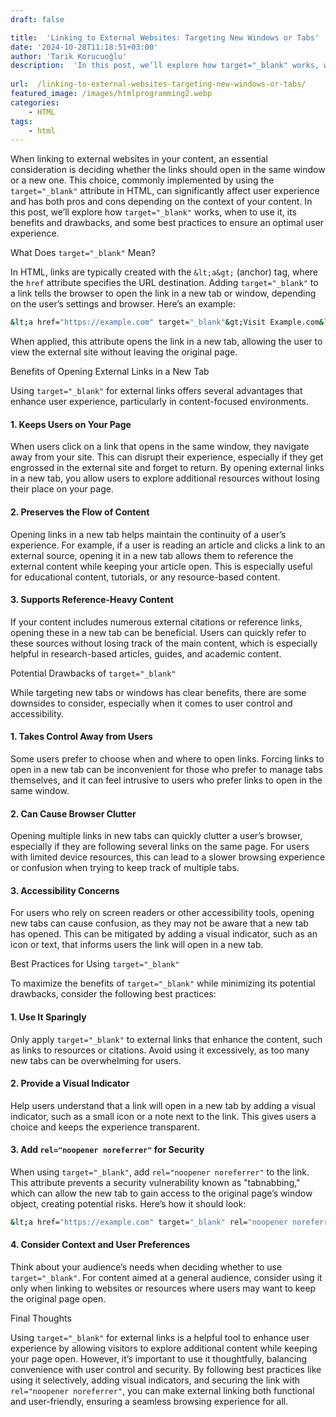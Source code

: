 ```yaml
---
draft: false

title:  'Linking to External Websites: Targeting New Windows or Tabs'
date: '2024-10-28T11:18:51+03:00'
author: 'Tarık Korucuoğlu'
description:  'In this post, we’ll explore how target="_blank" works, when to use it, its benefits and drawbacks, and some best practices to ensure an optimal user experience.' 
 
url:  /linking-to-external-websites-targeting-new-windows-or-tabs/
featured_image: /images/htmlprogramming2.webp
categories:
    - HTML
tags:
    - html
---
```



When linking to external websites in your content, an essential consideration is deciding whether the links should open in the same window or a new one. This choice, commonly implemented by using the `target="_blank"` attribute in HTML, can significantly affect user experience and has both pros and cons depending on the context of your content. In this post, we’ll explore how `target="_blank"` works, when to use it, its benefits and drawbacks, and some best practices to ensure an optimal user experience.





What Does `target="_blank"` Mean?



In HTML, links are typically created with the `&lt;a&gt;` (anchor) tag, where the `href` attribute specifies the URL destination. Adding `target="_blank"` to a link tells the browser to open the link in a new tab or window, depending on the user’s settings and browser. Here’s an example:


```bash
&lt;a href="https://example.com" target="_blank"&gt;Visit Example.com&lt;/a&gt;
```



When applied, this attribute opens the link in a new tab, allowing the user to view the external site without leaving the original page.





Benefits of Opening External Links in a New Tab



Using `target="_blank"` for external links offers several advantages that enhance user experience, particularly in content-focused environments.


#### 1. **Keeps Users on Your Page**



When users click on a link that opens in the same window, they navigate away from your site. This can disrupt their experience, especially if they get engrossed in the external site and forget to return. By opening external links in a new tab, you allow users to explore additional resources without losing their place on your page.


#### 2. **Preserves the Flow of Content**



Opening links in a new tab helps maintain the continuity of a user’s experience. For example, if a user is reading an article and clicks a link to an external source, opening it in a new tab allows them to reference the external content while keeping your article open. This is especially useful for educational content, tutorials, or any resource-based content.


#### 3. **Supports Reference-Heavy Content**



If your content includes numerous external citations or reference links, opening these in a new tab can be beneficial. Users can quickly refer to these sources without losing track of the main content, which is especially helpful in research-based articles, guides, and academic content.





Potential Drawbacks of `target="_blank"`



While targeting new tabs or windows has clear benefits, there are some downsides to consider, especially when it comes to user control and accessibility.


#### 1. **Takes Control Away from Users**



Some users prefer to choose when and where to open links. Forcing links to open in a new tab can be inconvenient for those who prefer to manage tabs themselves, and it can feel intrusive to users who prefer links to open in the same window.


#### 2. **Can Cause Browser Clutter**



Opening multiple links in new tabs can quickly clutter a user’s browser, especially if they are following several links on the same page. For users with limited device resources, this can lead to a slower browsing experience or confusion when trying to keep track of multiple tabs.


#### 3. **Accessibility Concerns**



For users who rely on screen readers or other accessibility tools, opening new tabs can cause confusion, as they may not be aware that a new tab has opened. This can be mitigated by adding a visual indicator, such as an icon or text, that informs users the link will open in a new tab.





Best Practices for Using `target="_blank"`



To maximize the benefits of `target="_blank"` while minimizing its potential drawbacks, consider the following best practices:


#### 1. **Use It Sparingly**



Only apply `target="_blank"` to external links that enhance the content, such as links to resources or citations. Avoid using it excessively, as too many new tabs can be overwhelming for users.


#### 2. **Provide a Visual Indicator**



Help users understand that a link will open in a new tab by adding a visual indicator, such as a small icon or a note next to the link. This gives users a choice and keeps the experience transparent.


#### 3. **Add `rel="noopener noreferrer"` for Security**



When using `target="_blank"`, add `rel="noopener noreferrer"` to the link. This attribute prevents a security vulnerability known as "tabnabbing," which can allow the new tab to gain access to the original page’s window object, creating potential risks. Here’s how it should look:


```bash
&lt;a href="https://example.com" target="_blank" rel="noopener noreferrer"&gt;Visit Example.com&lt;/a&gt;
```


#### 4. **Consider Context and User Preferences**



Think about your audience’s needs when deciding whether to use `target="_blank"`. For content aimed at a general audience, consider using it only when linking to websites or resources where users may want to keep the original page open.





Final Thoughts



Using `target="_blank"` for external links is a helpful tool to enhance user experience by allowing visitors to explore additional content while keeping your page open. However, it’s important to use it thoughtfully, balancing convenience with user control and security. By following best practices like using it selectively, adding visual indicators, and securing the link with `rel="noopener noreferrer"`, you can make external linking both functional and user-friendly, ensuring a seamless browsing experience for all.
